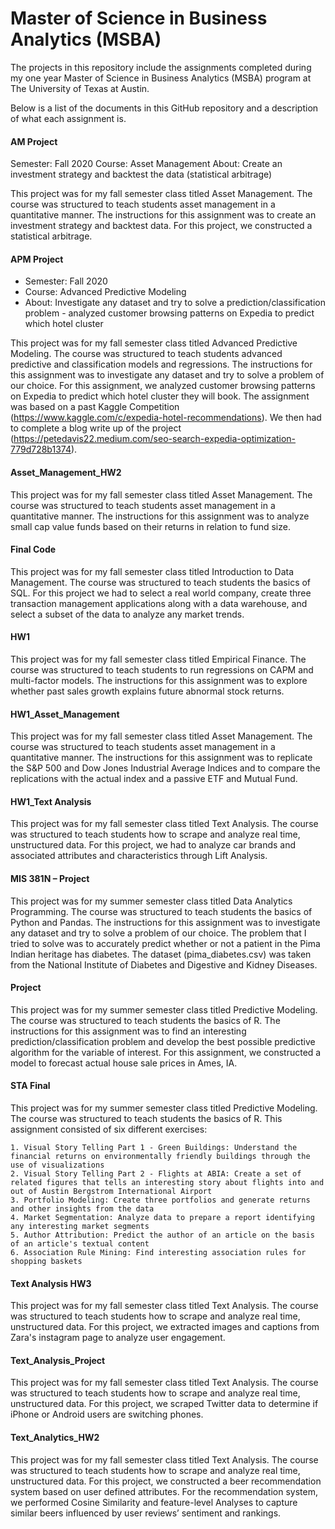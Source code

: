 # Master of Science in Business Analytics (MSBA)
The projects in this repository include the assignments completed during my one year Master of Science in Business Analytics (MSBA) program at The University of Texas at Austin.

Below is a list of the documents in this GitHub repository and a description of what each assignment is.

#### AM Project
Semester: Fall 2020
Course: Asset Management
About: Create an investment strategy and backtest the data (statistical arbitrage)

This project was for my fall semester class titled Asset Management. The course was structured to teach students asset management in a quantitative manner. The instructions for this assignment was to create an investment strategy and backtest data. For this project, we constructed a statistical arbitrage.

#### APM Project
* Semester: Fall 2020
* Course: Advanced Predictive Modeling
* About: Investigate any dataset and try to solve a prediction/classification problem - analyzed customer browsing patterns on Expedia to predict which hotel cluster

This project was for my fall semester class titled Advanced Predictive Modeling. The course was structured to teach students advanced predictive and classification models and regressions. The instructions for this assignment was to investigate any dataset and try to solve a problem of our choice. For this assignment, we analyzed customer browsing patterns on Expedia to predict which hotel cluster they will book. The assignment was based on a past Kaggle Competition (https://www.kaggle.com/c/expedia-hotel-recommendations). We then had to complete a blog write up of the project (https://petedavis22.medium.com/seo-search-expedia-optimization-779d728b1374).

#### Asset_Management_HW2
This project was for my fall semester class titled Asset Management. The course was structured to teach students asset management in a quantitative manner. The instructions for this assignment was to analyze small cap value funds based on their returns in relation to fund size.

#### Final Code
This project was for my fall semester class titled Introduction to Data Management. The course was structured to teach students the basics of SQL. For this project we had to select a real world company, create three transaction management applications along with a data warehouse, and select a subset of the data to analyze any market trends.

#### HW1
This project was for my fall semester class titled Empirical Finance. The course was structured to teach students to run regressions on CAPM and multi-factor models. The instructions for this assignment was to explore whether past sales growth explains future abnormal stock returns.

#### HW1_Asset_Management
This project was for my fall semester class titled Asset Management. The course was structured to teach students asset management in a quantitative manner. The instructions for this assignment was to replicate the S&P 500 and Dow Jones Industrial Average Indices and to compare the replications with the actual index and a passive ETF and Mutual Fund.

#### HW1_Text Analysis
This project was for my fall semester class titled Text Analysis. The course was structured to teach students how to scrape and analyze real time, unstructured data. For this project, we had to analyze car brands and associated attributes and characteristics through Lift Analysis.

#### MIS 381N – Project
This project was for my summer semester class titled Data Analytics Programming. The course was structured to teach students the basics of Python and Pandas. The instructions for this assignment was to investigate any dataset and try to solve a problem of our choice. The problem that I tried to solve was to accurately predict whether or not a patient in the Pima Indian heritage has diabetes. The dataset (pima_diabetes.csv) was taken from the National Institute of Diabetes and Digestive and Kidney Diseases.

#### Project
This project was for my summer semester class titled Predictive Modeling. The course was structured to teach students the basics of R. The instructions for this assignment was to find an interesting prediction/classification problem and develop the best possible predictive algorithm for the variable of interest. For this assignment, we constructed a model to forecast actual house sale prices in Ames, IA.

#### STA Final
This project was for my summer semester class titled Predictive Modeling. The course was structured to teach students the basics of R. This assignment consisted of six different exercises:

    1. Visual Story Telling Part 1 - Green Buildings: Understand the financial returns on environmentally friendly buildings through the use of visualizations
    2. Visual Story Telling Part 2 - Flights at ABIA: Create a set of related figures that tells an interesting story about flights into and out of Austin Bergstrom International Airport
    3. Portfolio Modeling: Create three portfolios and generate returns and other insights from the data
    4. Market Segmentation: Analyze data to prepare a report identifying any interesting market segments
    5. Author Attribution: Predict the author of an article on the basis of an article's textual content
    6. Association Rule Mining: Find interesting association rules for shopping baskets

#### Text Analysis HW3
This project was for my fall semester class titled Text Analysis. The course was structured to teach students how to scrape and analyze real time, unstructured data. For this project, we extracted images and captions from Zara's instagram page to analyze user engagement.

#### Text_Analysis_Project
This project was for my fall semester class titled Text Analysis. The course was structured to teach students how to scrape and analyze real time, unstructured data. For this project, we scraped Twitter data to determine if iPhone or Android users are switching phones.

#### Text_Analytics_HW2
This project was for my fall semester class titled Text Analysis. The course was structured to teach students how to scrape and analyze real time, unstructured data. For this project, we constructed a beer recommendation system based on user defined attributes. For the recommendation system, we performed Cosine Similarity and feature-level Analyses to capture similar beers influenced by user reviews’ sentiment and rankings.
